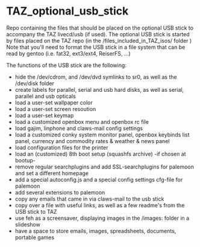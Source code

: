 # TAZ_optional_usb_stick
Repo containing the files that should be placed on the optional USB stick to accompany the TAZ livecd/usb (if used).
The optional USB stick is started by files placed on the TAZ repo (in the /files_included_in_TAZ_isos/ folder )
Note that you'll need to format the USB stick in a file system that can be read by gentoo (i.e. fat32, ext3/ext4, ReiserFS, ...)

The functions of the USB stick are the following:
* hide the /dev/cdrom, and /dev/dvd symlinks to sr0, as well as the /dev/disk folder
* create labels for parallel, serial and usb hard disks, as well as serial, parallel and usb opticals
* load a user-set wallpaper color
* load a user-set screen resoution
* load a user-set keymap
* load a customized openbox menu and openbox rc file
* load gajim, linphone and claws-mail config settings
* load a customized conky system monitor panel, openbox keybinds list panel, currency and commodity rates & weather & news panel
* load configuration files for the printer
* load an (customized) 8th boot setup (squashfs archive) -if chosen at bootup-
* remove regular searchplugins and add SSL-searchplugins for palemoon and set a different homepage
* add a special autoconfig.js and a special config settings cfg-file for palemoon
* add several extensions to palemoon
* copy any emails that came in via claws-mail to the usb stick
* copy over a file with useful links, as well as a few readme's from the USB stick to TAZ
* use feh as a screensaver, displaying images in the /images: folder in a slideshow
* have a space to store emails, images, spreadsheets, documents, portable games
